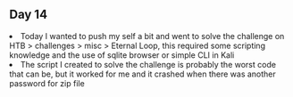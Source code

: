 ## Day 14

<li> Today I wanted to push my self a bit and went to solve the challenge on HTB > challenges > misc > Eternal Loop, this required some scripting knowledge and
  the use of sqlite browser or simple CLI in Kali
<li> The script I created to solve the challenge is probably the worst code that can be, but it worked for me and it crashed when there was another password for zip file
